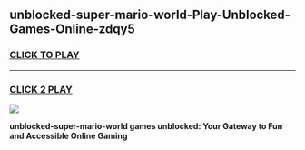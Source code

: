 
## unblocked-super-mario-world-Play-Unblocked-Games-Online-zdqy5
<h3>
<a href="https://premium76.site?title=unblocked-super-mario-world&ref=25A">CLICK TO PLAY</a></h3>
<hr>

<h3>
<a href="https://premium76.site?title=unblocked-super-mario-world&ref=25A">CLICK 2 PLAY</a>
  
</h3>

<a href="https://premium76.site?title=unblocked-super-mario-world&ref=25A"><img src="https://clearcache.store/games.png"></a>


**unblocked-super-mario-world games unblocked: Your Gateway to Fun and Accessible Online Gaming**
